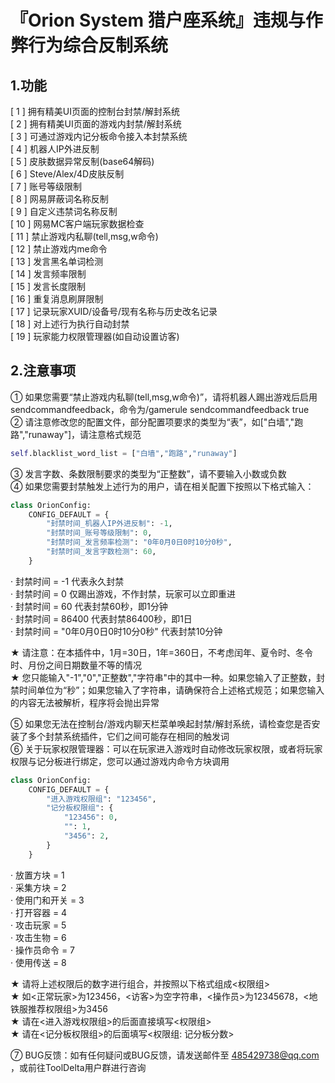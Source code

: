 # 『Orion System 猎户座系统』违规与作弊行为综合反制系统
## 1.功能
[ 1 ] 拥有精美UI页面的控制台封禁/解封系统  
[ 2 ] 拥有精美UI页面的游戏内封禁/解封系统  
[ 3 ] 可通过游戏内记分板命令接入本封禁系统  
[ 4 ] 机器人IP外进反制  
[ 5 ] 皮肤数据异常反制(base64解码)  
[ 6 ] Steve/Alex/4D皮肤反制  
[ 7 ] 账号等级限制  
[ 8 ] 网易屏蔽词名称反制  
[ 9 ] 自定义违禁词名称反制  
[ 10 ] 网易MC客户端玩家数据检查  
[ 11 ] 禁止游戏内私聊(tell,msg,w命令)  
[ 12 ] 禁止游戏内me命令  
[ 13 ] 发言黑名单词检测  
[ 14 ] 发言频率限制  
[ 15 ] 发言长度限制  
[ 16 ] 重复消息刷屏限制  
[ 17 ] 记录玩家XUID/设备号/现有名称与历史改名记录  
[ 18 ] 对上述行为执行自动封禁  
[ 19 ] 玩家能力权限管理器(如自动设置访客)  

## 2.注意事项
① 如果您需要“禁止游戏内私聊(tell,msg,w命令)”，请将机器人踢出游戏后启用sendcommandfeedback，命令为/gamerule sendcommandfeedback true  
② 请注意修改您的配置文件，部分配置项要求的类型为“表”，如["白墙","跑路","runaway"]，请注意格式规范  
```python
self.blacklist_word_list = ["白墙","跑路","runaway"]
```
③ 发言字数、条数限制要求的类型为“正整数”，请不要输入小数或负数  
④ 如果您需要封禁触发上述行为的用户，请在相关配置下按照以下格式输入：  
```python
class OrionConfig:
    CONFIG_DEFAULT = {
        "封禁时间_机器人IP外进反制": -1,
        "封禁时间_账号等级限制": 0,
        "封禁时间_发言频率检测": "0年0月0日0时10分0秒",
        "封禁时间_发言字数检测": 60,
    }
```
· 封禁时间 = -1 代表永久封禁  
· 封禁时间 = 0 仅踢出游戏，不作封禁，玩家可以立即重进  
· 封禁时间 = 60 代表封禁60秒，即1分钟  
· 封禁时间 = 86400 代表封禁86400秒，即1日  
· 封禁时间 = "0年0月0日0时10分0秒" 代表封禁10分钟  
  
★ 请注意：在本插件中，1月=30日，1年=360日，不考虑闰年、夏令时、冬令时、月份之间日期数量不等的情况  
★ 您只能输入"-1","0","正整数","字符串"中的其中一种。如果您输入了正整数，封禁时间单位为“秒”；如果您输入了字符串，请确保符合上述格式规范；如果您输入的内容无法被解析，程序将会抛出异常  
  
⑤ 如果您无法在控制台/游戏内聊天栏菜单唤起封禁/解封系统，请检查您是否安装了多个封禁系统插件，它们之间可能存在相同的触发词  
⑥ 关于玩家权限管理器：可以在玩家进入游戏时自动修改玩家权限，或者将玩家权限与记分板进行绑定，您可以通过游戏内命令方块调用  
```python
class OrionConfig:
    CONFIG_DEFAULT = {
        "进入游戏权限组": "123456",
        "记分板权限组": {
            "123456": 0,
            "": 1,
            "3456": 2,
        }
    }
```
· 放置方块 = 1  
· 采集方块 = 2  
· 使用门和开关 = 3  
· 打开容器 = 4  
· 攻击玩家 = 5  
· 攻击生物 = 6  
· 操作员命令 = 7  
· 使用传送 = 8  
  
★ 请将上述权限后的数字进行组合，并按照以下格式组成<权限组>  
★ 如<正常玩家>为123456，<访客>为空字符串，<操作员>为12345678，<地铁服推荐权限组>为3456  
★ 请在<进入游戏权限组>的后面直接填写<权限组>  
★ 请在<记分板权限组>的后面填写<权限组: 记分板分数>  
  
⑦ BUG反馈：如有任何疑问或BUG反馈，请发送邮件至 485429738@qq.com ，或前往ToolDelta用户群进行咨询  
